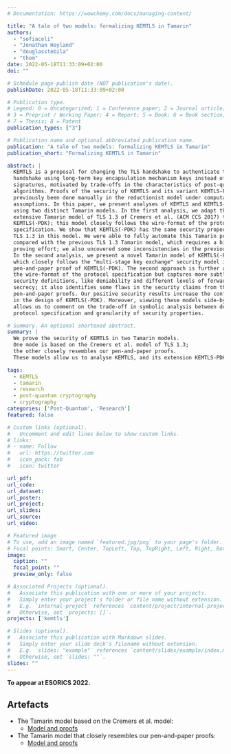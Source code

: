 ```yaml
---
# Documentation: https://wowchemy.com/docs/managing-content/

title: "A tale of two models: formalizing KEMTLS in Tamarin"
authors:
  - "sofiaceli"
  - "Jonathan Hoyland"
  - "douglasstebila"
  - "thom"
date: 2022-05-18T11:33:09+02:00
doi: ""

# Schedule page publish date (NOT publication's date).
publishDate: 2022-05-18T11:33:09+02:00

# Publication type.
# Legend: 0 = Uncategorized; 1 = Conference paper; 2 = Journal article;
# 3 = Preprint / Working Paper; 4 = Report; 5 = Book; 6 = Book section;
# 7 = Thesis; 8 = Patent
publication_types: ["3"]

# Publication name and optional abbreviated publication name.
publication: "A tale of two models: formalizing KEMTLS in Tamarin"
publication_short: "Formalizing KEMTLS in Tamarin"

abstract: |
  KEMTLS is a proposal for changing the TLS handshake to authenticate the
  handshake using long-term key encapsulation mechanism keys instead of
  signatures, motivated by trade-offs in the characteristics of post-quantum
  algorithms. Proofs of the security of KEMTLS and its variant KEMTLS-PDK have
  previously been done manually in the reductionist model under computational
  assumptions. In this paper, we present analyses of KEMTLS and KEMTLS-PDK
  using two distinct Tamarin models. In the first analysis, we adapt the
  extensive Tamarin model of TLS 1.3 of Cremers et al. (ACM CCS 2017) to
  KEMTLS(-PDK); this model closely follows the wire-format of the protocol
  specification. We show that KEMTLS(-PDK) has the same security properties as
  TLS 1.3 in this model. We were able to fully automate this Tamarin proof,
  compared with the previous TLS 1.3 Tamarin model, which requires a big manual
  proving effort; we also uncovered some inconsistencies in the previous model.
  In the second analysis, we present a novel Tamarin model of KEMTLS(-PDK),
  which closely follows the "multi-stage key exchange" security model in the
  pen-and-paper proof of KEMTLS(-PDK). The second approach is further away from
  the wire-format of the protocol specification but captures more subtleties in
  security definitions, like deniability and different levels of forward
  secrecy; it also identifies some flaws in the security claims from the
  pen-and-paper proofs. Our positive security results increase the confidence
  in the design of KEMTLS(-PDK). Moreover, viewing these models side-by-side
  allows us to comment on the trade-off in symbolic analysis between detail in
  protocol specification and granularity of security properties.

# Summary. An optional shortened abstract.
summary: |
  We prove the security of KEMTLS in two Tamarin models.
  One mode is based on the Cremers et al. model of TLS 1.3;
  the other closely resembles our pen-and-paper proofs.
  These models allow us to analyse KEMTLS, and its extension KEMTLS-PDK from different angles.

tags:
  - KEMTLS
  - tamarin
  - research
  - post-quantum cryptography
  - cryptography
categories: ['Post-Quantum', 'Research']
featured: false

# Custom links (optional).
#   Uncomment and edit lines below to show custom links.
# links:
# - name: Follow
#   url: https://twitter.com
#   icon_pack: fab
#   icon: twitter

url_pdf:
url_code:
url_dataset:
url_poster:
url_project:
url_slides:
url_source:
url_video:

# Featured image
# To use, add an image named `featured.jpg/png` to your page's folder. 
# Focal points: Smart, Center, TopLeft, Top, TopRight, Left, Right, BottomLeft, Bottom, BottomRight.
image:
  caption: ""
  focal_point: ""
  preview_only: false

# Associated Projects (optional).
#   Associate this publication with one or more of your projects.
#   Simply enter your project's folder or file name without extension.
#   E.g. `internal-project` references `content/project/internal-project/index.md`.
#   Otherwise, set `projects: []`.
projects: ['kemtls']

# Slides (optional).
#   Associate this publication with Markdown slides.
#   Simply enter your slide deck's filename without extension.
#   E.g. `slides: "example"` references `content/slides/example/index.md`.
#   Otherwise, set `slides: ""`.
slides: ""
---
```


**To appear at ESORICS 2022.**

## Artefacts

* The Tamarin model based on the Cremers et al. model:
    * [Model and proofs](https://github.com/kemtls/KEMTLS-TLS13Tamarin)
* The Tamarin model that closely resembles our pen-and-paper proofs:
    * [Model and proofs](https://github.com/kemtls/Tamarin-multi-stage-model)
